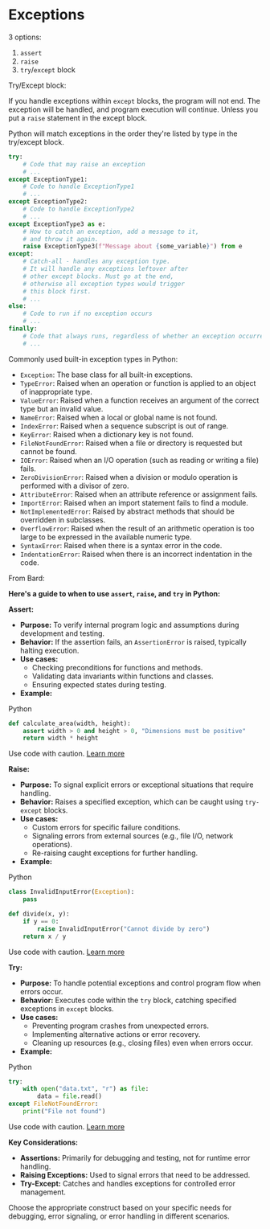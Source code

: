 # Exceptions

3 options:
1. `assert`
2. `raise`
3. `try`/`except` block

Try/Except block:

If you handle exceptions within `except` blocks, the program will not end. The exception will be handled, and program execution will continue. Unless you put a `raise` statement in the except block.

Python will match exceptions in the order they're listed by type in the try/except block.

```python
try:
	# Code that may raise an exception
	# ...
except ExceptionType1:
	# Code to handle ExceptionType1
	# ...
except ExceptionType2:
	# Code to handle ExceptionType2
	# ...
except ExceptionType3 as e:
	# How to catch an exception, add a message to it,
	# and throw it again.
	raise ExceptionType3(f"Message about {some_variable}") from e
except:
	# Catch-all - handles any exception type.
	# It will handle any exceptions leftover after
	# other except blocks. Must go at the end,
	# otherwise all exception types would trigger
	# this block first.
	# ...
else:
	# Code to run if no exception occurs
	# ...
finally:
	# Code that always runs, regardless of whether an exception occurred or not
	# ...
```

Commonly used built-in exception types in Python:
- `Exception`: The base class for all built-in exceptions.
- `TypeError`: Raised when an operation or function is applied to an object of inappropriate type.
- `ValueError`: Raised when a function receives an argument of the correct type but an invalid value.
- `NameError`: Raised when a local or global name is not found.
- `IndexError`: Raised when a sequence subscript is out of range.
- `KeyError`: Raised when a dictionary key is not found.
- `FileNotFoundError`: Raised when a file or directory is requested but cannot be found.
- `IOError`: Raised when an I/O operation (such as reading or writing a file) fails.
- `ZeroDivisionError`: Raised when a division or modulo operation is performed with a divisor of zero.
- `AttributeError`: Raised when an attribute reference or assignment fails.
- `ImportError`: Raised when an import statement fails to find a module.
- `NotImplementedError`: Raised by abstract methods that should be overridden in subclasses.
- `OverflowError`: Raised when the result of an arithmetic operation is too large to be expressed in the available numeric type.
- `SyntaxError`: Raised when there is a syntax error in the code.
- `IndentationError`: Raised when there is an incorrect indentation in the code.

From Bard:

**Here's a guide to when to use `assert`, `raise`, and `try` in Python:**

**Assert:**

- **Purpose:** To verify internal program logic and assumptions during development and testing.
- **Behavior:** If the assertion fails, an `AssertionError` is raised, typically halting execution.
- **Use cases:**
    - Checking preconditions for functions and methods.
    - Validating data invariants within functions and classes.
    - Ensuring expected states during testing.
- **Example:**

Python

```python
def calculate_area(width, height):
    assert width > 0 and height > 0, "Dimensions must be positive"
    return width * height
```

Use code with caution. [Learn more](https://bard.google.com/faq#coding)

**Raise:**

- **Purpose:** To signal explicit errors or exceptional situations that require handling.
- **Behavior:** Raises a specified exception, which can be caught using `try-except` blocks.
- **Use cases:**
    - Custom errors for specific failure conditions.
    - Signaling errors from external sources (e.g., file I/O, network operations).
    - Re-raising caught exceptions for further handling.
- **Example:**

Python

```python
class InvalidInputError(Exception):
    pass

def divide(x, y):
    if y == 0:
        raise InvalidInputError("Cannot divide by zero")
    return x / y
```

Use code with caution. [Learn more](https://bard.google.com/faq#coding)

**Try:**

- **Purpose:** To handle potential exceptions and control program flow when errors occur.
- **Behavior:** Executes code within the `try` block, catching specified exceptions in `except` blocks.
- **Use cases:**
    - Preventing program crashes from unexpected errors.
    - Implementing alternative actions or error recovery.
    - Cleaning up resources (e.g., closing files) even when errors occur.
- **Example:**

Python

```python
try:
    with open("data.txt", "r") as file:
        data = file.read()
except FileNotFoundError:
    print("File not found")
```

Use code with caution. [Learn more](https://bard.google.com/faq#coding)

**Key Considerations:**

- **Assertions:** Primarily for debugging and testing, not for runtime error handling.
- **Raising Exceptions:** Used to signal errors that need to be addressed.
- **Try-Except:** Catches and handles exceptions for controlled error management.

Choose the appropriate construct based on your specific needs for debugging, error signaling, or error handling in different scenarios.